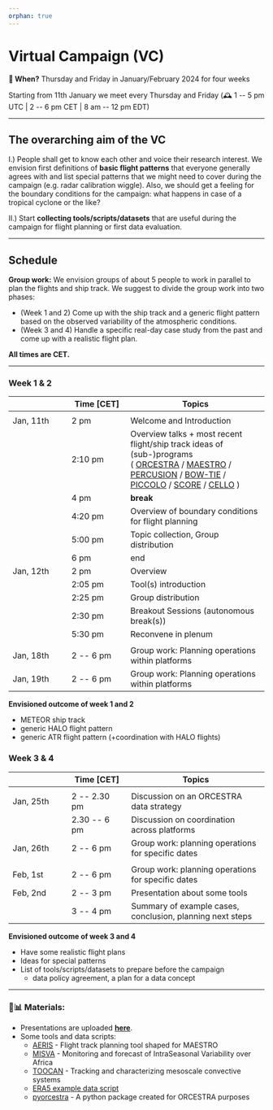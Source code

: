 ```yaml
---
orphan: true
---
```


# Virtual Campaign (VC)

**📅 When?** Thursday and Friday in January/February 2024 for four weeks

Starting from 11th January we meet every Thursday and Friday (🕰  1 -- 5 pm UTC | 2 -- 6 pm CET | 8 am -- 12 pm EDT)

---

## The overarching aim of the VC

I.) People shall get to know each other and voice their research interest. We envision first definitions of **basic flight patterns** that everyone generally agrees with and list special patterns that we might need to cover during the campaign (e.g. radar calibration wiggle). Also, we should get a feeling for the boundary conditions for the campaign: what happens in case of a tropical cyclone or the like?

II.) Start **collecting tools/scripts/datasets** that are useful during the campaign for flight planning or first data evaluation.

---

## Schedule

**Group work:** We envision groups of about 5 people to work in parallel to plan the flights and ship track. We suggest to divide the group work into two phases:
- (Week 1 and 2) Come up with the ship track and a generic flight pattern based on the observed variability of the atmospheric conditions.
- (Week 3 and 4) Handle a specific real-day case study from the past and come up with a realistic flight plan.

**All times are CET.**

---

### Week 1 & 2

| <div style="width:100px"></div>        | <div style="width:100px">Time [CET] </div>      |  Topics |
| --------   | -------- | --------------- |
||||
| Jan, 11th | 2 pm |  Welcome and Introduction |
| | 2:10 pm     | Overview talks + most recent flight/ship track ideas of (sub-)programs <br> ( [ORCESTRA](https://orcestra-campaign.org/preparation.html) / [MAESTRO](https://orcestra-campaign.org/maestro.html) / [PERCUSION](https://orcestra-campaign.org/percusion.html) / [BOW-TIE](https://orcestra-campaign.org/bowtie.html) / [PICCOLO](https://orcestra-campaign.org/piccolo.html) / [SCORE](https://orcestra-campaign.org/score.html) / [CELLO](https://orcestra-campaign.org/cello.html) )    |
| | 4 pm    |  **break** |
| | 4:20 pm     | Overview of boundary conditions for flight planning |
| | 5:00 pm     | Topic collection, Group distribution  |
| | 6 pm | end |
| Jan, 12th  | 2 pm     | Overview    |
| | 2:05 pm       | Tool(s) introduction |
| | 2:25 pm       | Group distribution   |
| | 2:30 pm       | Breakout Sessions  (autonomous break(s))  |
| | 5:30 pm       | Reconvene in plenum  |
||||
| Jan, 18th   | 2 -- 6 pm     | Group work: Planning operations within platforms    |
| Jan, 19th  | 2 -- 6 pm    | Group work: Planning operations within platforms    |

**Envisioned outcome of week 1 and 2**
* METEOR ship track
* generic HALO flight pattern
* generic ATR flight pattern (+coordination with HALO flights)

### Week 3 & 4

|  <div style="width:100px"></div>        | <div style="width:100px">Time [CET] </div>      |  Topics  |
| --------   | -------- | --------------- |
||||
| Jan, 25th  | 2 -- 2.30 pm | Discussion on an ORCESTRA data strategy|
|            | 2.30 -- 6 pm | Discussion on coordination across platforms |
| Jan, 26th  | 2 -- 6 pm | Group work: planning operations for specific dates     |
||||
| Feb, 1st  | 2 -- 6 pm | Group work: planning operations for specific dates     |
| Feb, 2nd       | 2 -- 3 pm | Presentation about some tools |
|        | 3 -- 4 pm | Summary of example cases, conclusion, planning next steps |

**Envisioned outcome of week 3 and 4**
* Have some realistic flight plans
* Ideas for special patterns
* List of tools/scripts/datasets to prepare before the campaign
    * data policy agreement, a plan for a data concept

---

### 📑📊 Materials:

- Presentations are uploaded [**here**](https://owncloud.gwdg.de/index.php/s/0ox0MDheThYWxBN).
- Some tools and data scripts:
    - [AERIS](https://observations.ipsl.fr/aeris/maestro/#/map) - Flight track planning tool shaped for MAESTRO
    - [MISVA](https://misva.aeris-data.fr/en/homepage/) - Monitoring and forecast of IntraSeasonal Variability over Africa 
    - [TOOCAN](https://toocan.ipsl.fr/) - Tracking and characterizing mesoscale convective systems
    - [ERA5 example data script](hera5.md)
    - [pyorcestra](https://github.com/orcestra-campaign/pyorcestra) - A python package created for ORCESTRA purposes
